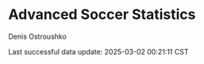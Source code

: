 # Advanced Soccer Statistics
Denis Ostroushko

<!-- gfm -->

Last successful data update: 2025-03-02 00:21:11 CST
